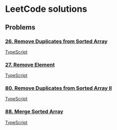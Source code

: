 # LeetCode solutions

## Problems

### [26. Remove Duplicates from Sorted Array](https://leetcode.com/problems/remove-duplicates-from-sorted-array)

[TypeScript](./TypeScript/solutions/remove-duplicates-from-sorted-array.ts)

### [27. Remove Element](https://leetcode.com/problems/remove-element)

[TypeScript](./TypeScript/solutions/remove-element.ts)

### [80. Remove Duplicates from Sorted Array II](https://leetcode.com/problems/remove-duplicates-from-sorted-array-ii)

[TypeScript](./TypeScript/solutions/remove-duplicates-from-sorted-array-ii.ts)

### [88. Merge Sorted Array](https://leetcode.com/problems/merge-sorted-array)

[TypeScript](./TypeScript/solutions/merge-sorted-array.ts)
